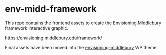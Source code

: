 # env-midd-framework

This repo contains the frontend assets to create the Envisioning Middlebury framework interactive graphic. 

https://envisioning.middlebury.edu/framework/

Final assets have been moved into the [envisioning-middlebury](https://github.com/middlebury/wordpress/tree/master/wp-content/themes/envisioning-middlebury) WP theme

